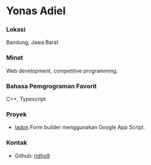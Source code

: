 # Yonas Adiel

### Lokasi

Bandung, Jawa Barat

### Minat

Web development, competitive programming.

### Bahasa Pemgrograman Favorit

C++, Typescript

### Proyek

- [ladon](https://github.com/yonasadiel/ladon) Form builder menggunakan Google App Script.

### Kontak
- Github: [ridho9](https://github.com/ridho9)